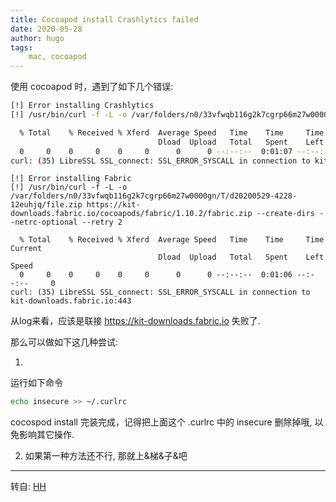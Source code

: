 ```yaml
---
title: Cocoapod install Crashlytics failed
date: 2020-05-28
author: hugo
tags:
    mac, cocoapod
---
```


使用 cocoapod 时，遇到了如下几个错误:

```bash
[!] Error installing Crashlytics
[!] /usr/bin/curl -f -L -o /var/folders/n0/33vfwqb116g2k7cgrp66m27w0000gn/T/d20200529-3811-1mwzue8/file.zip https://kit-downloads.fabric.io/cocoapods/crashlytics/3.14.0/crashlytics.zip --create-dirs --netrc-optional --retry 2

  % Total    % Received % Xferd  Average Speed   Time    Time     Time  Current
                                 Dload  Upload   Total   Spent    Left  Speed
  0     0    0     0    0     0      0      0 --:--:--  0:01:07 --:--:--     0
curl: (35) LibreSSL SSL_connect: SSL_ERROR_SYSCALL in connection to kit-downloads.fabric.io:443
```


```
[!] Error installing Fabric
[!] /usr/bin/curl -f -L -o /var/folders/n0/33vfwqb116g2k7cgrp66m27w0000gn/T/d20200529-4228-12euhjq/file.zip https://kit-downloads.fabric.io/cocoapods/fabric/1.10.2/fabric.zip --create-dirs --netrc-optional --retry 2

  % Total    % Received % Xferd  Average Speed   Time    Time     Time  Current
                                 Dload  Upload   Total   Spent    Left  Speed
  0     0    0     0    0     0      0      0 --:--:--  0:01:06 --:--:--     0
curl: (35) LibreSSL SSL_connect: SSL_ERROR_SYSCALL in connection to kit-downloads.fabric.io:443
```

从log来看，应该是联接 https://kit-downloads.fabric.io 失败了.

那么可以做如下这几种尝试:

1. 
运行如下命令
```bash
echo insecure >> ~/.curlrc
```

cocospod install 完装完成，记得把上面这个 .curlrc 中的 insecure 删除掉哦, 以免影响其它操作.

2. 如果第一种方法还不行, 那就上&梯&子&吧

---
转自: [HH](http://www.hugohuang.xyz/)

